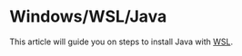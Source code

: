 # Windows/WSL/Java

This article will guide you on steps to install Java with [WSL](../README.md).

